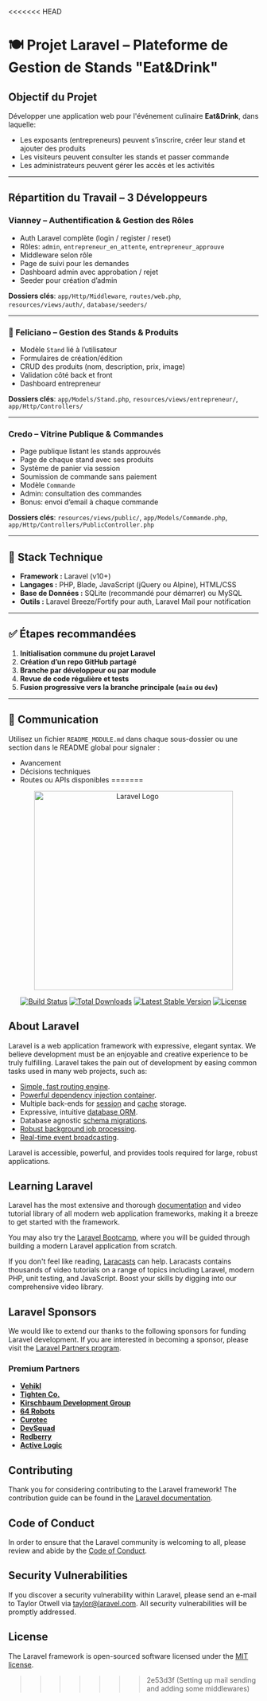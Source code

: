 <<<<<<< HEAD
# 🍽️ Projet Laravel – Plateforme de Gestion de Stands **"Eat&Drink"**

## Objectif du Projet
Développer une application web pour l'événement culinaire **Eat&Drink**, dans laquelle:
- Les exposants (entrepreneurs) peuvent s’inscrire, créer leur stand et ajouter des produits
- Les visiteurs peuvent consulter les stands et passer commande
- Les administrateurs peuvent gérer les accès et les activités

---

## Répartition du Travail – 3 Développeurs

### Vianney – Authentification & Gestion des Rôles
- Auth Laravel complète (login / register / reset)
- Rôles: `admin`, `entrepreneur_en_attente`, `entrepreneur_approuve`
- Middleware selon rôle
- Page de suivi pour les demandes
- Dashboard admin avec approbation / rejet
- Seeder pour création d’admin

**Dossiers clés**:
`app/Http/Middleware`, `routes/web.php`, `resources/views/auth/`, `database/seeders/`

---

### 🛒 Feliciano – Gestion des Stands & Produits
- Modèle `Stand` lié à l’utilisateur
- Formulaires de création/édition
- CRUD des produits (nom, description, prix, image)
- Validation côté back et front
- Dashboard entrepreneur

**Dossiers clés**:
`app/Models/Stand.php`, `resources/views/entrepreneur/`, `app/Http/Controllers/`

---

### Credo – Vitrine Publique & Commandes
- Page publique listant les stands approuvés
- Page de chaque stand avec ses produits
- Système de panier via session
- Soumission de commande sans paiement
- Modèle `Commande`
- Admin: consultation des commandes
- Bonus: envoi d’email à chaque commande

**Dossiers clés**:
`resources/views/public/`, `app/Models/Commande.php`, `app/Http/Controllers/PublicController.php`

---

## 🧱 Stack Technique

- **Framework :** Laravel (v10+)
- **Langages :** PHP, Blade, JavaScript (jQuery ou Alpine), HTML/CSS
- **Base de Données :** SQLite (recommandé pour démarrer) ou MySQL
- **Outils :** Laravel Breeze/Fortify pour auth, Laravel Mail pour notification

---

## ✅ Étapes recommandées

1. **Initialisation commune du projet Laravel**
2. **Création d’un repo GitHub partagé**
3. **Branche par développeur ou par module**
4. **Revue de code régulière et tests**
5. **Fusion progressive vers la branche principale (`main` ou `dev`)**

---

## 🔔 Communication

Utilisez un fichier `README_MODULE.md` dans chaque sous-dossier ou une section dans le README global pour signaler :
- Avancement
- Décisions techniques
- Routes ou APIs disponibles
=======
<p align="center"><a href="https://laravel.com" target="_blank"><img src="https://raw.githubusercontent.com/laravel/art/master/logo-lockup/5%20SVG/2%20CMYK/1%20Full%20Color/laravel-logolockup-cmyk-red.svg" width="400" alt="Laravel Logo"></a></p>

<p align="center">
<a href="https://github.com/laravel/framework/actions"><img src="https://github.com/laravel/framework/workflows/tests/badge.svg" alt="Build Status"></a>
<a href="https://packagist.org/packages/laravel/framework"><img src="https://img.shields.io/packagist/dt/laravel/framework" alt="Total Downloads"></a>
<a href="https://packagist.org/packages/laravel/framework"><img src="https://img.shields.io/packagist/v/laravel/framework" alt="Latest Stable Version"></a>
<a href="https://packagist.org/packages/laravel/framework"><img src="https://img.shields.io/packagist/l/laravel/framework" alt="License"></a>
</p>

## About Laravel

Laravel is a web application framework with expressive, elegant syntax. We believe development must be an enjoyable and creative experience to be truly fulfilling. Laravel takes the pain out of development by easing common tasks used in many web projects, such as:

- [Simple, fast routing engine](https://laravel.com/docs/routing).
- [Powerful dependency injection container](https://laravel.com/docs/container).
- Multiple back-ends for [session](https://laravel.com/docs/session) and [cache](https://laravel.com/docs/cache) storage.
- Expressive, intuitive [database ORM](https://laravel.com/docs/eloquent).
- Database agnostic [schema migrations](https://laravel.com/docs/migrations).
- [Robust background job processing](https://laravel.com/docs/queues).
- [Real-time event broadcasting](https://laravel.com/docs/broadcasting).

Laravel is accessible, powerful, and provides tools required for large, robust applications.

## Learning Laravel

Laravel has the most extensive and thorough [documentation](https://laravel.com/docs) and video tutorial library of all modern web application frameworks, making it a breeze to get started with the framework.

You may also try the [Laravel Bootcamp](https://bootcamp.laravel.com), where you will be guided through building a modern Laravel application from scratch.

If you don't feel like reading, [Laracasts](https://laracasts.com) can help. Laracasts contains thousands of video tutorials on a range of topics including Laravel, modern PHP, unit testing, and JavaScript. Boost your skills by digging into our comprehensive video library.

## Laravel Sponsors

We would like to extend our thanks to the following sponsors for funding Laravel development. If you are interested in becoming a sponsor, please visit the [Laravel Partners program](https://partners.laravel.com).

### Premium Partners

- **[Vehikl](https://vehikl.com)**
- **[Tighten Co.](https://tighten.co)**
- **[Kirschbaum Development Group](https://kirschbaumdevelopment.com)**
- **[64 Robots](https://64robots.com)**
- **[Curotec](https://www.curotec.com/services/technologies/laravel)**
- **[DevSquad](https://devsquad.com/hire-laravel-developers)**
- **[Redberry](https://redberry.international/laravel-development)**
- **[Active Logic](https://activelogic.com)**

## Contributing

Thank you for considering contributing to the Laravel framework! The contribution guide can be found in the [Laravel documentation](https://laravel.com/docs/contributions).

## Code of Conduct

In order to ensure that the Laravel community is welcoming to all, please review and abide by the [Code of Conduct](https://laravel.com/docs/contributions#code-of-conduct).

## Security Vulnerabilities

If you discover a security vulnerability within Laravel, please send an e-mail to Taylor Otwell via [taylor@laravel.com](mailto:taylor@laravel.com). All security vulnerabilities will be promptly addressed.

## License

The Laravel framework is open-sourced software licensed under the [MIT license](https://opensource.org/licenses/MIT).
>>>>>>> 2e53d3f (Setting up  mail sending and adding some middlewares)



